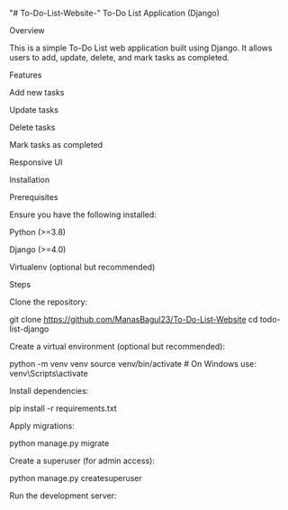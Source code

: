 "# To-Do-List-Website-" 
To-Do List Application (Django)

Overview

This is a simple To-Do List web application built using Django. It allows users to add, update, delete, and mark tasks as completed.

Features

Add new tasks

Update tasks

Delete tasks

Mark tasks as completed

Responsive UI

Installation

Prerequisites

Ensure you have the following installed:

Python (>=3.8)

Django (>=4.0)

Virtualenv (optional but recommended)

Steps

Clone the repository:

git clone https://github.com/ManasBagul23/To-Do-List-Website
cd todo-list-django

Create a virtual environment (optional but recommended):

python -m venv venv
source venv/bin/activate  # On Windows use: venv\Scripts\activate

Install dependencies:

pip install -r requirements.txt

Apply migrations:

python manage.py migrate

Create a superuser (for admin access):

python manage.py createsuperuser

Run the development server:
